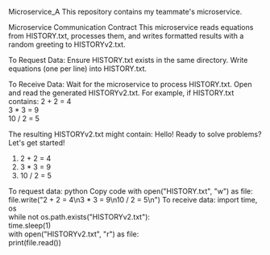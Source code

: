 Microservice_A
This repository contains my teammate's microservice.

Microservice Communication Contract
This microservice reads equations from HISTORY.txt, processes them, and writes formatted results with a random greeting to HISTORYv2.txt.

To Request Data:
Ensure HISTORY.txt exists in the same directory.
Write equations (one per line) into HISTORY.txt.

To Receive Data:
Wait for the microservice to process HISTORY.txt.
Open and read the generated HISTORYv2.txt.
For example, if HISTORY.txt contains:
2 + 2 = 4  
3 * 3 = 9  
10 / 2 = 5  

The resulting HISTORYv2.txt might contain:
Hello! Ready to solve problems? Let's get started!  
1. 2 + 2 = 4  
2. 3 * 3 = 9  
3. 10 / 2 = 5  

To request data:
python
Copy code
with open("HISTORY.txt", "w") as file:  
    file.write("2 + 2 = 4\n3 * 3 = 9\n10 / 2 = 5\n")
To receive data:
import time, os  
while not os.path.exists("HISTORYv2.txt"):  
    time.sleep(1)  
with open("HISTORYv2.txt", "r") as file:  
    print(file.read())  
